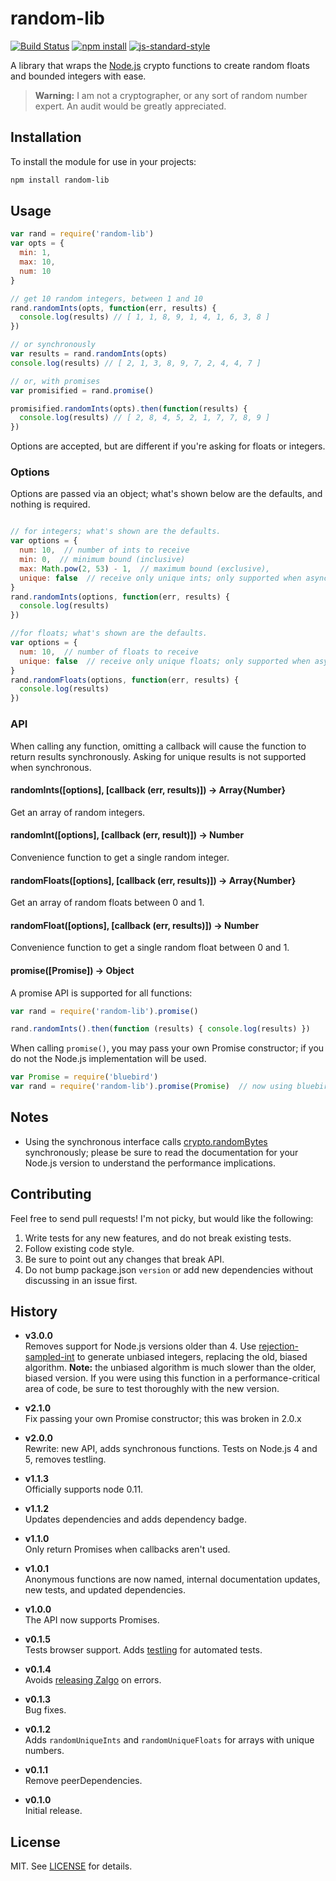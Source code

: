 # random-lib

[![Build Status](http://img.shields.io/travis/fardog/node-random-lib/master.svg?style=flat-square)](https://travis-ci.org/fardog/node-random-lib)
[![npm install](http://img.shields.io/npm/dm/random-lib.svg?style=flat-square)](https://www.npmjs.org/package/random-lib)
[![js-standard-style](https://img.shields.io/badge/code%20style-standard-brightgreen.svg?style=flat-square)](https://github.com/feross/standard)

A library that wraps the [Node.js][] crypto functions to create random floats
and bounded integers with ease.

> **Warning:** I am not a cryptographer, or any sort of random number expert.
  An audit would be greatly appreciated.

## Installation

To install the module for use in your projects:

```bash
npm install random-lib
```

## Usage

```js
var rand = require('random-lib')
var opts = {
  min: 1,
  max: 10,
  num: 10
}

// get 10 random integers, between 1 and 10
rand.randomInts(opts, function(err, results) {
  console.log(results) // [ 1, 1, 8, 9, 1, 4, 1, 6, 3, 8 ]
})

// or synchronously
var results = rand.randomInts(opts)
console.log(results) // [ 2, 1, 3, 8, 9, 7, 2, 4, 4, 7 ]

// or, with promises
var promisified = rand.promise()

promisified.randomInts(opts).then(function(results) {
  console.log(results) // [ 2, 8, 4, 5, 2, 1, 7, 7, 8, 9 ]
})
```

Options are accepted, but are different if you're asking for floats or integers.

### Options

Options are passed via an object; what's shown below are the defaults,
and nothing is required.

```js

// for integers; what's shown are the defaults.
var options = {
  num: 10,  // number of ints to receive
  min: 0,  // minimum bound (inclusive)
  max: Math.pow(2, 53) - 1,  // maximum bound (exclusive),
  unique: false  // receive only unique ints; only supported when async
}
rand.randomInts(options, function(err, results) {
  console.log(results)
})

//for floats; what's shown are the defaults.
var options = {
  num: 10,  // number of floats to receive
  unique: false  // receive only unique floats; only supported when async
}
rand.randomFloats(options, function(err, results) {
  console.log(results)
})
```

### API

When calling any function, omitting a callback will cause the function to
return results synchronously. Asking for unique results is not supported when
synchronous.

#### randomInts([options], [callback (err, results)]) -> Array{Number}

Get an array of random integers.

#### randomInt([options], [callback (err, result)]) -> Number

Convenience function to get a single random integer.

#### randomFloats([options], [callback (err, results)]) -> Array{Number}

Get an array of random floats between 0 and 1.

#### randomFloat([options], [callback (err, results)]) -> Number

Convenience function to get a single random float between 0 and 1.

#### promise([Promise]) -> Object

A promise API is supported for all functions:

```javascript
var rand = require('random-lib').promise()

rand.randomInts().then(function (results) { console.log(results) })
```

When calling `promise()`, you may pass your own Promise constructor; if you do
not the Node.js implementation will be used.

```javascript
var Promise = require('bluebird')
var rand = require('random-lib').promise(Promise)  // now using bluebird
```

## Notes

- Using the synchronous interface calls [crypto.randomBytes][] synchronously;
  please be sure to read the documentation for your Node.js version to
  understand the performance implications.

## Contributing

Feel free to send pull requests! I'm not picky, but would like the following:

1. Write tests for any new features, and do not break existing tests.
2. Follow existing code style.
3. Be sure to point out any changes that break API.
4. Do not bump package.json `version` or add new dependencies without discussing
   in an issue first.

## History

- **v3.0.0**  
Removes support for Node.js versions older than 4. Use [rejection-sampled-int][]
to generate unbiased integers, replacing the old, biased algorithm. **Note:**
the unbiased algorithm is much slower than the older, biased version. If you
were using this function in a performance-critical area of code, be sure to test
thoroughly with the new version.

- **v2.1.0**  
Fix passing your own Promise constructor; this was broken in 2.0.x

- **v2.0.0**  
Rewrite: new API, adds synchronous functions. Tests on Node.js 4 and 5, removes
testling.

- **v1.1.3**  
Officially supports node 0.11.

- **v1.1.2**  
Updates dependencies and adds dependency badge.

- **v1.1.0**  
Only return Promises when callbacks aren't used.

- **v1.0.1**  
Anonymous functions are now named, internal documentation updates, new tests,
and updated dependencies.

- **v1.0.0**  
The API now supports Promises.

- **v0.1.5**  
Tests browser support. Adds [testling][] for automated tests.

- **v0.1.4**  
Avoids [releasing Zalgo][zalgo] on errors.

- **v0.1.3**  
Bug fixes.

- **v0.1.2**  
Adds `randomUniqueInts` and `randomUniqueFloats` for arrays with unique numbers.

- **v0.1.1**  
Remove peerDependencies.

- **v0.1.0**  
Initial release.

## License

MIT. See [LICENSE][] for details.

[crypto.randomBytes]: https://nodejs.org/dist/latest-v5.x/docs/api/crypto.html#crypto_crypto_randombytes_size_callback
[zalgo]: http://blog.izs.me/post/59142742143/designing-apis-for-asynchrony
[LICENSE]: ./LICENSE
[testling]: https://ci.testling.com/
[Node.js]: http://nodejs.org
[rejection-sampled-int]: https://github.com/fardog/rejection-sampled-int

